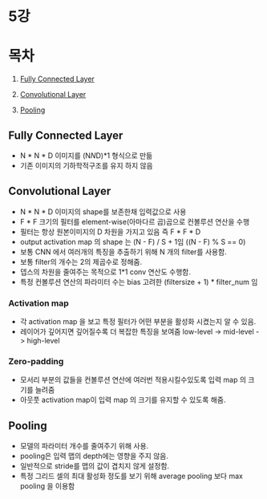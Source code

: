 # 5강

# 목차

1. [Fully Connected Layer](#fully-connected-layer)

2. [Convolutional Layer](#convolutional-layer)

3. [Pooling](#pooling)

## Fully Connected Layer
- N * N * D 이미지를 (N*N*D)*1 형식으로 만듦
- 기존 이미지의 기하학적구조를 유지 하지 않음

## Convolutional Layer
- N * N * D 이미지의 shape를 보존한채 입력값으로 사용
- F * F 크기의 필터를 element-wise(아마다르 곱)곱으로 컨볼루션 연산을 수행
- 필터는 항상 원본이미지의 D 차원을 가지고 있음 즉 F * F * D
- output activation map 의 shape 는 (N - F) / S + 1임 ((N - F) % S == 0)
- 보통 CNN 에서 여러개의 특징을 추출하기 위해 N 개의 filter를 사용함.
- 보통 filter의 개수는 2의 제곱수로 정해줌.
- 뎁스의 차원을 줄여주는 목적으로 1*1 conv 연산도 수행함.
- 특정 컨볼루션 연산의 파라미터 수는 bias 고려한 (filtersize + 1) * filter_num 임

### Activation map
- 각 activation map 을 보고 특정 필터가 어떤 부분을 활성화 시켰는지 알 수 있음.
- 레이어가 깊어지면 깊어질수록 더 복잡한 특징을 보여줌 low-level -> mid-level -> high-level

### Zero-padding
- 모서리 부분의 값들을 컨볼루션 연산에 여러번 적용시킬수있도록 입력 map 의 크기를 늘려줌
- 아웃풋 activation map이 입력 map 의 크기를 유지할 수 있도록 해줌.

## Pooling
- 모델의 파라미터 개수를 줄여주기 위해 사용.
- pooling은 입력 맵의 depth에는 영향을 주지 않음.
- 일반적으로 stride를 맵의 값이 겹치지 않게 설정함.
- 특정 그리드 셀의 최대 활성화 정도를 보기 위해 average pooling 보다 max pooling 을 이용함




